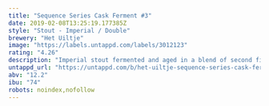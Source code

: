 ```yaml
---
title: "Sequence Series Cask Ferment #3"
date: 2019-02-08T13:25:19.177385Z
style: "Stout - Imperial / Double"
brewery: "Het Uiltje"
image: "https://labels.untappd.com/labels/3012123"
rating: "4.26"
description: "Imperial stout fermented and aged in a blend of second fill scottish speyside whisky casks. Subtle wood and whisky character. Aged with vanilla, coffee beans and maple syrup."
untappd_url: "https://untappd.com/b/het-uiltje-sequence-series-cask-ferment-3/3012123"
abv: "12.2"
ibu: "74"
robots: noindex,nofollow
---
```

